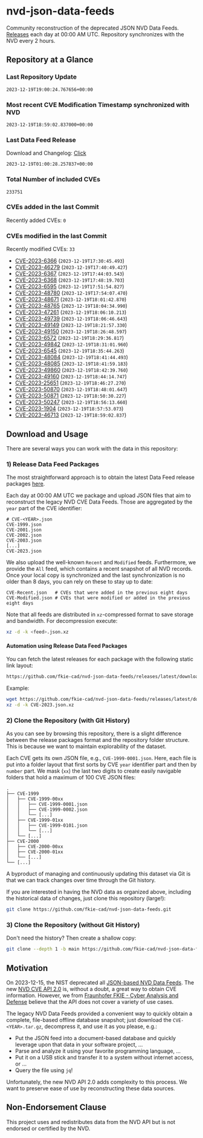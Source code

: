# nvd-json-data-feeds

Community reconstruction of the deprecated JSON NVD Data Feeds. 
[Releases](https://github.com/fkie-cad/nvd-json-data-feeds/releases/latest) each day at 00:00 AM UTC.
Repository synchronizes with the NVD every 2 hours.

## Repository at a Glance

### Last Repository Update

```plain
2023-12-19T19:00:24.767656+00:00
```

### Most recent CVE Modification Timestamp synchronized with NVD

```plain
2023-12-19T18:59:02.837000+00:00
```

### Last Data Feed Release

Download and Changelog: [Click](https://github.com/fkie-cad/nvd-json-data-feeds/releases/latest)

```plain
2023-12-19T01:00:28.257837+00:00
```

### Total Number of included CVEs

```plain
233751
```

### CVEs added in the last Commit

Recently added CVEs: `0`



### CVEs modified in the last Commit

Recently modified CVEs: `33`

* [CVE-2023-6366](CVE-2023/CVE-2023-63xx/CVE-2023-6366.json) (`2023-12-19T17:30:45.493`)
* [CVE-2023-46279](CVE-2023/CVE-2023-462xx/CVE-2023-46279.json) (`2023-12-19T17:40:49.427`)
* [CVE-2023-6367](CVE-2023/CVE-2023-63xx/CVE-2023-6367.json) (`2023-12-19T17:44:03.543`)
* [CVE-2023-6368](CVE-2023/CVE-2023-63xx/CVE-2023-6368.json) (`2023-12-19T17:48:19.703`)
* [CVE-2023-6595](CVE-2023/CVE-2023-65xx/CVE-2023-6595.json) (`2023-12-19T17:51:54.827`)
* [CVE-2023-48780](CVE-2023/CVE-2023-487xx/CVE-2023-48780.json) (`2023-12-19T17:54:07.470`)
* [CVE-2023-48671](CVE-2023/CVE-2023-486xx/CVE-2023-48671.json) (`2023-12-19T18:01:42.870`)
* [CVE-2023-48765](CVE-2023/CVE-2023-487xx/CVE-2023-48765.json) (`2023-12-19T18:04:34.990`)
* [CVE-2023-47261](CVE-2023/CVE-2023-472xx/CVE-2023-47261.json) (`2023-12-19T18:06:10.213`)
* [CVE-2023-49739](CVE-2023/CVE-2023-497xx/CVE-2023-49739.json) (`2023-12-19T18:06:46.643`)
* [CVE-2023-49149](CVE-2023/CVE-2023-491xx/CVE-2023-49149.json) (`2023-12-19T18:21:57.330`)
* [CVE-2023-49150](CVE-2023/CVE-2023-491xx/CVE-2023-49150.json) (`2023-12-19T18:26:48.597`)
* [CVE-2023-6572](CVE-2023/CVE-2023-65xx/CVE-2023-6572.json) (`2023-12-19T18:29:36.817`)
* [CVE-2023-49842](CVE-2023/CVE-2023-498xx/CVE-2023-49842.json) (`2023-12-19T18:31:01.960`)
* [CVE-2023-6545](CVE-2023/CVE-2023-65xx/CVE-2023-6545.json) (`2023-12-19T18:35:44.263`)
* [CVE-2023-48084](CVE-2023/CVE-2023-480xx/CVE-2023-48084.json) (`2023-12-19T18:41:44.493`)
* [CVE-2023-48085](CVE-2023/CVE-2023-480xx/CVE-2023-48085.json) (`2023-12-19T18:41:59.183`)
* [CVE-2023-49860](CVE-2023/CVE-2023-498xx/CVE-2023-49860.json) (`2023-12-19T18:42:39.760`)
* [CVE-2023-49160](CVE-2023/CVE-2023-491xx/CVE-2023-49160.json) (`2023-12-19T18:44:14.747`)
* [CVE-2023-25651](CVE-2023/CVE-2023-256xx/CVE-2023-25651.json) (`2023-12-19T18:46:27.270`)
* [CVE-2023-50870](CVE-2023/CVE-2023-508xx/CVE-2023-50870.json) (`2023-12-19T18:48:01.647`)
* [CVE-2023-50871](CVE-2023/CVE-2023-508xx/CVE-2023-50871.json) (`2023-12-19T18:50:30.227`)
* [CVE-2023-50247](CVE-2023/CVE-2023-502xx/CVE-2023-50247.json) (`2023-12-19T18:56:13.660`)
* [CVE-2023-1904](CVE-2023/CVE-2023-19xx/CVE-2023-1904.json) (`2023-12-19T18:57:53.073`)
* [CVE-2023-46713](CVE-2023/CVE-2023-467xx/CVE-2023-46713.json) (`2023-12-19T18:59:02.837`)


## Download and Usage

There are several ways you can work with the data in this repository:

### 1) Release Data Feed Packages

The most straightforward approach is to obtain the latest Data Feed release packages [here](https://github.com/fkie-cad/nvd-json-data-feeds/releases/latest).

Each day at 00:00 AM UTC we package and upload JSON files that aim to reconstruct the legacy NVD CVE Data Feeds.
Those are aggregated by the `year` part of the CVE identifier:

```
# CVE-<YEAR>.json
CVE-1999.json
CVE-2001.json
CVE-2002.json
CVE-2003.json
[...]
CVE-2023.json
```

We also upload the well-known `Recent` and `Modified` feeds.
Furthermore, we provide the `All` feed, which contains a recent snapshot of all NVD records.
Once your local copy is synchronized and the last synchronization is no older than 8 days, you can rely on these to stay up to date:

```plain
CVE-Recent.json   # CVEs that were added in the previous eight days
CVE-Modified.json # CVEs that were modified or added in the previous eight days
```

Note that all feeds are distributed in `xz`-compressed format to save storage and bandwidth.
For decompression execute:

```sh
xz -d -k <feed>.json.xz
```


#### Automation using Release Data Feed Packages

You can fetch the latest releases for each package with the following static link layout:

```sh
https://github.com/fkie-cad/nvd-json-data-feeds/releases/latest/download/CVE-<YEAR>.json.xz
```

Example:

```sh
wget https://github.com/fkie-cad/nvd-json-data-feeds/releases/latest/download/CVE-2023.json.xz
xz -d -k CVE-2023.json.xz
```

### 2) Clone the Repository (with Git History)

As you can see by browsing this repository, there is a slight difference between the release packages format and the repository folder structure.
This is because we want to maintain explorability of the dataset.

Each CVE gets its own JSON file, e.g., `CVE-1999-0001.json`.
Here, each file is put into a folder layout that first sorts by CVE `year` identifier part and then by `number` part.
We mask (`xx`) the last two digits to create easily navigable folders that hold a maximum of 100 CVE JSON files:

```plain
.
├── CVE-1999
│   ├── CVE-1999-00xx
│   │   ├── CVE-1999-0001.json
│   │   ├── CVE-1999-0002.json
│   │   └── [...]
│   ├── CVE-1999-01xx
│   │   ├── CVE-1999-0101.json
│   │   └── [...]
│   └── [...]
├── CVE-2000
│   ├── CVE-2000-00xx
│   ├── CVE-2000-01xx
│   └── [...]
└── [...]
```

A byproduct of managing and continuously updating this dataset via Git is that we can track changes over time through the Git history.

If you are interested in having the NVD data as organized above, including the historical data of changes, just clone this repository (large!):

```sh
git clone https://github.com/fkie-cad/nvd-json-data-feeds.git
```

### 3) Clone the Repository (without Git History)

Don't need the history? Then create a shallow copy:

```sh
git clone --depth 1 -b main https://github.com/fkie-cad/nvd-json-data-feeds.git
```

## Motivation

On 2023-12-15, the NIST deprecated all [JSON-based NVD Data Feeds](https://nvd.nist.gov/vuln/data-feeds#divRetirementBanner-1).
The new [NVD CVE API 2.0](https://nvd.nist.gov/developers/vulnerabilities) is, without a doubt, a great way to obtain CVE information.
However, we from [Fraunhofer FKIE - Cyber Analysis and Defense](https://www.fkie.fraunhofer.de/en/departments/cad.html) believe that the API does not cover a variety of use cases.

The legacy NVD Data Feeds provided a convenient way to quickly obtain a complete, file-based offline database snapshot; just download the `CVE-<YEAR>.tar.gz`, decompress it, and use it as you please, e.g.:

* Put the JSON feed into a document-based database and quickly leverage upon that data in your software project, ...
* Parse and analyze it using your favorite programming language, ...
* Put it on a USB stick and transfer it to a system without internet access, or ...
* Query the file using `jq`!

Unfortunately, the new NVD API 2.0 adds complexity to this process.
We want to preserve ease of use by reconstructing these data sources.

## Non-Endorsement Clause

This project uses and redistributes data from the NVD API but is not endorsed or certified by the NVD.